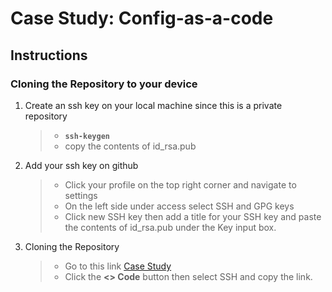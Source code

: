 # Case Study: Config-as-a-code

## Instructions

### Cloning the Repository to your device

1. Create an ssh key on your local machine since this is a private repository
   > - **`ssh-keygen`**
   > - copy the contents of id_rsa.pub
2. Add your ssh key on github
   > - Click your profile on the top right corner and navigate to settings
   > - On the left side under access select SSH and GPG keys
   > - Click new SSH key then add a title for your SSH key and paste the contents of id_rsa.pub under the Key input box.
3. Cloning the Repository
   > - Go to this link [Case Study](https://github.com/skynet6969/case-study)
   > - Click the **<> Code** button then select SSH and copy the link.
